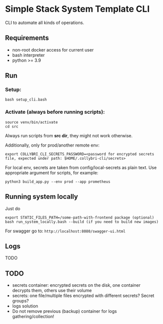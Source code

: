 # Simple Stack System Template CLI

CLI to automate all kinds of operations.

## Requirements

* non-root docker access for current user
* bash interpreter
* python >= 3.9

## Run

### Setup:

```
bash setup_cli.bash
```

### Activate (always before running scripts):

```
source venv/bin/activate
cd src
```

Always run scripts from **src dir**, they might not work otherwise.

Additionally, only for prod/another remote env:

```
export COLLYBRI_CLI_SECRETS_PASSWORD=<password for encrypted secrets file, expected under path: $HOME/.collybri-cli/secrets>
```

For local env, secrets are taken from config/local-secrets as plain text. Use appropriate argument for scripts, for
example:

```
python3 build_app.py --env prod --app prometheus
```

## Running system locally
Just do
```
export STATIC_FILES_PATH=/some-path-with-frontend package (optional)
bash run_system_locally.bash --build (if you need to build new images)
```
For swagger go to: `http://localhost:8080/swagger-ui.html`

## Logs
TODO

## TODO
* secrets container: encrypted secrets on the disk, one container decrypts them, others use their volume
* secrets: one file/multiple files encrypted with different secrets? Secret groups?
* logs solution
* Do not remove previous (backup) container for logs gathering/collection!